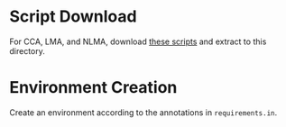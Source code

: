 # Script Download
For CCA, LMA, and NLMA, download [these scripts](https://github.com/namtk/ManiNetCluster/tree/master/inst/python) and extract to this directory.

# Environment Creation
Create an environment according to the annotations in `requirements.in`.

